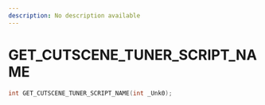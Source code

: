 ```yaml
---
description: No description available 
---
```


# GET_CUTSCENE_TUNER_SCRIPT_NAME

```cpp
int GET_CUTSCENE_TUNER_SCRIPT_NAME(int _Unk0);
```